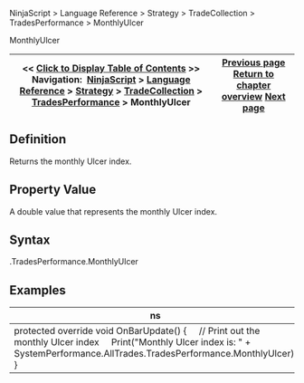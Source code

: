 ﻿
NinjaScript > Language Reference > Strategy > TradeCollection > TradesPerformance > MonthlyUlcer

MonthlyUlcer

| << [Click to Display Table of Contents](monthlyulcer.md) >> **Navigation:**     [NinjaScript](ninjascript.md) > [Language Reference](language_reference_wip.md) > [Strategy](strategy.md) > [TradeCollection](tradecollection.md) > [TradesPerformance](tradesperformance.md) > MonthlyUlcer | [Previous page](monthlystddev.md) [Return to chapter overview](tradesperformance.md) [Next page](netprofit.md) |
| --- | --- |
## Definition
Returns the monthly Ulcer index.
 
## Property Value
A double value that represents the monthly Ulcer index.
 
## Syntax
<TradeCollection>.TradesPerformance.MonthlyUlcer

## 
## Examples

| ns |
| --- |
| protected override void OnBarUpdate() {      // Print out the monthly Ulcer index      Print("Monthly Ulcer index is: " + SystemPerformance.AllTrades.TradesPerformance.MonthlyUlcer); } |
